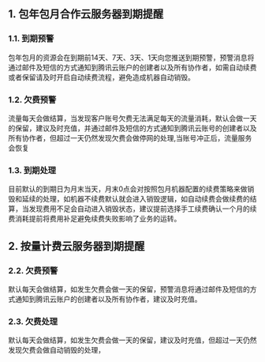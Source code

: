 ## 1. 包年包月合作云服务器到期提醒

### 1.1. 到期预警
包年包月的资源会在到期前14天、7天、3天、1天向您推送到期预警，预警消息将通过邮件及短信的方式通知到腾讯云账户的创建者以及所有协作者，如需自动续费或者保留请及时开启自动续费流程，避免造成机器自动销毁。

### 1.2. 欠费预警
流量每天会做结算，当发现客户账号欠费无法满足每天的流量消耗，默认会做一天的保留，建议及时充值，并通过邮件及短信的方式通知到腾讯云账号的创建者以及所有协作者，但超过一天仍然发现欠费会做停网的处理,当账号冲正后，流量服务会恢复

### 1.3. 到期处理
目前默认的到期日为月末当天，月末0点会对按照包月机器配置的续费策略来做销毁和延续的处理，如机器不续费默认就会进入销毁逻辑，如自动续费会做续费的结算，当发现费用不足会自动进入销毁状态，建议提前选择手工续费确认一个月的续费消耗提前将费用补足避免续费失败影响了业务的运转。

## 2.	按量计费云服务器到期提醒

### 2.2. 欠费预警
默认每天会做结算，如发生欠费会做一天的保留，预警消息将通过邮件及短信的方式通知到腾讯云账户的创建者以及所有协作者，建议及时充值。

### 2.3. 欠费处理
默认每天会做结算，如发生欠费会做一天的保留，建议及时充值，但超过一天仍然发现欠费会做自动销毁的处理，
